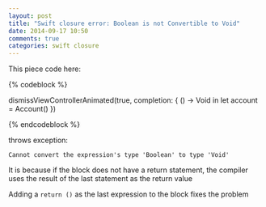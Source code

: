 ```yaml
---
layout: post
title: "Swift closure error: Boolean is not Convertible to Void"
date: 2014-09-17 10:50
comments: true
categories: swift closure 
---
```


This piece code here:

{% codeblock %}

dismissViewControllerAnimated(true, completion: { () -> Void in
    let account = Account()
})

{% endcodeblock %}

throws exception: 

    Cannot convert the expression's type 'Boolean' to type 'Void'


It is because if the block does not have a return statement, the compiler uses the result of the last statement as the return value

Adding a `return ()` as the last expression to the block fixes the problem
